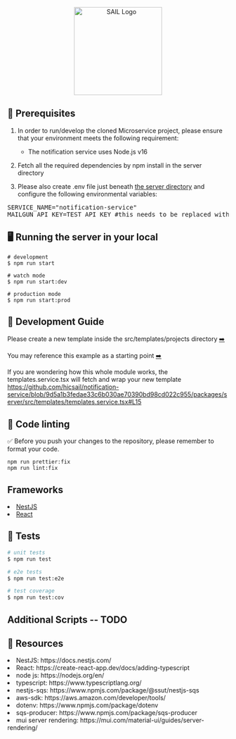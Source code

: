 <p align="center">
 <img src="https://user-images.githubusercontent.com/62607343/202245103-044d5c0b-7dec-416b-a178-66b4875dc399.png" width="200" alt="SAIL Logo" /></a>
</p>


## 📖 Prerequisites 

1. In order to run/develop the cloned Microservice project, please ensure that your environment meets the following requirement:

<ul><ul>
  <li> The notification service uses Node.js v16
</ul></ul>

2. Fetch all the required dependencies by npm install in the server directory

3. Please also create .env file just beneath <a href ="https://github.com/hicsail/notification-service/tree/readMe/packages/server">the server directory</a> and configure the following environmental variables:
  
<pre>
SERVICE_NAME="notification-service"
MAILGUN_API_KEY=TEST_API_KEY #this needs to be replaced with an actual key to send an email
</pre>
## 🖥️ Running the server in your local

```
# development
$ npm run start

# watch mode
$ npm run start:dev

# production mode
$ npm run start:prod
```


## 🚧 Development Guide

Please create a new template inside the src/templates/projects directory  <a href="https://github.com/hicsail/notification-service/tree/readMe/packages/server/src/templates/projects" target="_blank">➡️</a>


You may reference this example as a starting point  <a href="https://github.com/hicsail/notification-service/blob/readMe/packages/server/src/templates/projects/passwordReset.tsx" target="_blank">➡️</a>


If you are wondering how this whole module works, the templates.service.tsx will fetch and wrap your new template 
https://github.com/hicsail/notification-service/blob/9d5a1b3fedae33c6b030ae70390bd98cd022c955/packages/server/src/templates/templates.service.tsx#L15


## 🎨 Code linting

✅ Before you push your changes to the repository, please remember to format your code.

```
npm run prettier:fix
npm run lint:fix
```

## Frameworks
<li> <a href="https://docs.nestjs.com/"> NestJS </a>
<li> <a href="https://create-react-app.dev/docs/adding-typescript/"> React </a>


## 🧪 Tests

```bash
# unit tests
$ npm run test

# e2e tests
$ npm run test:e2e

# test coverage
$ npm run test:cov
```

## Additional Scripts  -- TODO

## 📝 Resources

<li> NestJS: https://docs.nestjs.com/
<li> React: https://create-react-app.dev/docs/adding-typescript
<li> node js: https://nodejs.org/en/
<li> typescript: https://www.typescriptlang.org/
<li> nestjs-sqs: https://www.npmjs.com/package/@ssut/nestjs-sqs
<li> aws-sdk: https://aws.amazon.com/developer/tools/
<li> dotenv: https://www.npmjs.com/package/dotenv
<li> sqs-producer: https://www.npmjs.com/package/sqs-producer
<li> mui server rendering: https://mui.com/material-ui/guides/server-rendering/
